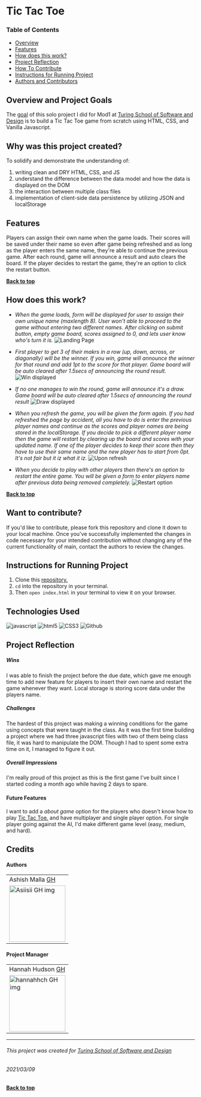 # Tic Tac Toe

### Table of Contents
- [Overview](#overview-and-project-goals)
- [Features](#features)
- [How does this work?](#how-does-this-work)
- [Project Reflection](#project-reflection)
- [How To Contribute](#want-to-contribute)
- [Instructions for Running Project](#Instructions-for-running-project)
- [Authors and Contributors](#credits)

## Overview and Project Goals
The [goal](https://frontend.turing.io/projects/module-1/tic-tac-toe-solo.html) of this solo project I did for Mod1 at [Turing School of Software and Design](https://turing.io/) is to build a Tic Tac Toe game from scratch using HTML, CSS, and Vanilla Javascript.

## Why was this project created?
To solidify and demonstrate the understanding of:
1. writing clean and DRY HTML, CSS, and JS
2. understand the difference between the data model and how the data is displayed on the DOM
3. the interaction between multiple class files
4. implementation of client-side data persistence by utilizing JSON and localStorage

## Features
Players can assign their own name when the game loads. Their scores will be saved under their name so even after game being refreshed and as long as the player enters the same name, they're able to continue the previous game. After each round, game will announce a result and auto clears the board. If the player decides to restart the game, they're an option to click the restart button.

**[Back to top](#table-of-contents)**

## How does this work?
- *When the game loads, form will be displayed for user to assign their own unique name (maxlength 8). User won't able to proceed to the game without entering two different names. After clicking on submit button, empty game board, scores assigned to 0, and lets user know who's turn it is.*
![Landing Page](readme-img-folder/landing-pg.gif)

- *First player to get 3 of their makrs in a row (up, down, across, or diagonally) will be the winner. If you win, game will announce the winner for that round and add 1pt to the score for that player. Game board will be auto cleared after 1.5secs of announcing the round result.*
![Win displayed](readme-img-folder/wins.gif)

- *If no one manages to win the round, game will announce it's a draw. Game board will be auto cleared after 1.5secs of announcing the round result*
![Draw displayed](readme-img-folder/draws.gif)

- *When you refresh the game, you will be given the form again. If you had refreshed the page by accident, all you have to do is enter the previous player names and continue as the scores and player names are being stored in the localStorage. If you decide to pick a different player name then the game will restart by clearing up the board and scores with your updated name. If one of the player decides to keep their score then they have to use their same name and the new player has to start from 0pt. It's not fair but it iz what it iz.*
![Upon refresh](readme-img-folder/refresh.gif)

- *When you decide to play with other players then there's an option to restart the entire game. You will be given a form to enter players name after previous data being removed completely.*
![Restart option](readme-img-folder/restart.gif)

**[Back to top](#table-of-contents)**

## Want to contribute?
If you'd like to contribute, please fork this repository and clone it down to your local machine. Once you've successfully implemented the changes in code necessary for your intended contribution without changing any of the current functionality of main, contact the authors to review the changes.

## Instructions for Running Project
1. Clone this [repository.](https://github.com/asiisii/tic-tac-toe)
2. `cd` into the repository in your terminal.
3. Then `open index.html` in your terminal to view it on your browser.

## Technologies Used
<p align="left">
  <img src="https://img.shields.io/badge/javascript%20-%23323330.svg?&style=for-the-badge&logo=javascript&logoColor=%23F7DF1E" alt="javascript" />
  <img src="https://img.shields.io/badge/html5%20-%23E34F26.svg?&style=for-the-badge&logo=html5&logoColor=white" alt="html5"/>
  <img src="https://img.shields.io/badge/css3%20-%231572B6.svg?&style=for-the-badge&logo=css3&logoColor=white" alt="CSS3"/>
  <img src="https://img.shields.io/badge/GitHub-100000?style=for-the-badge&logo=github&logoColor=white" alt="Github" />
</p>

## Project Reflection

##### Wins
I was able to finish the project before the due date, which gave me enough time to add new feature for players to insert their own name and restart the game whenever they want. Local storage is storing score data under the players name.

##### Challenges
The hardest of this project was making a winning conditions for the game using concepts that were taught in the class. As it was the first time building a project where we had three javascript files with two of them being class file, it was hard to manipulate the DOM. Though I had to spent some extra time on it, I managed to figure it out.

##### Overall Impressions
I'm really proud of this project as this is the first game I've built since I started coding a month ago while having 2 days to spare.

#### Future Features
I want to add a *about game* option for the players who doesn't know how to play [Tic Tac Toe.](https://github.com/asiisii/tic-tac-toe) and have multiplayer and single player option. For single player going against the AI, I'd make different game level (easy, medium, and hard).

## Credits
#### Authors
<table>
    <tr>
        <td> Ashish Malla <a href="https://github.com/asiisii">GH</td>
    </tr>
    </tr>
    <td><img src="https://avatars.githubusercontent.com/u/36644181?s=400&u=bac07fd62de7d01a09ce8f27f88590d5caa202df&v=4" alt="Asiisii GH img"
 width="150" height="auto" /></td>
    </tr>
</table>

#### Project Manager
<table>
    <tr>
         <td> Hannah Hudson <a href="https://github.com/hannahhch">GH</td>
    </tr>
    </tr>
    <td><img src="https://avatars.githubusercontent.com/u/26528259?s=400&u=fa83afc7263cd5ba9b3a9f07e8ae78543c359063&v=4" alt="hannahhch GH img"
 width="150" height="auto" /></td>
</tr>
</table>

**************************************************************************
###### This project was created for [Turing School of Software and Design](https://turing.io/)
###### 2021/03/09
**[Back to top](#table-of-contents)**
